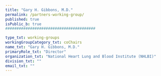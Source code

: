 ```yaml
---
title: "Gary H. Gibbons, M.D."
permalink: /partners-working-group/
published: true
isPublic_b: true
########################################

type_txt: working-groups
workingGroupCategory_txt: coChairs
name_txt: "Gary H. Gibbons, M.D."
primaryRole_txt: "Director"
organization_txt: "National Heart Lung and Blood Institute (NHLBI)"
division_txt: ""
email_txt: ""
---
```

